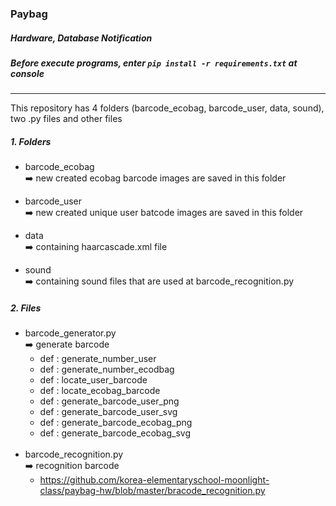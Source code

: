 ### Paybag

##### Hardware, Database Notification
##### Before execute programs, enter `pip install -r requirements.txt` at console
***

This repository has 4 folders (barcode_ecobag, barcode_user, data, sound), two .py files and other files

##### 1. Folders

+ barcode_ecobag<br/>
  :arrow_right: new created ecobag barcode images are saved in this folder

+ barcode_user<br/>
  :arrow_right: new created unique user batcode images are saved in this folder

+ data<br/>
  :arrow_right: containing haarcascade.xml file

+ sound<br/>
  :arrow_right: containing sound files that are used at barcode_recognition.py



##### 2. Files

+ barcode_generator.py<br/>
  :arrow_right: generate barcode<br/> 
  + def : generate_number_user
  + def : generate_number_ecodbag
  + def : locate_user_barcode
  + def : locate_ecobag_barcode
  + def : generate_barcode_user_png
  + def : generate_barcode_user_svg
  + def : generate_barcode_ecobag_png
  + def : generate_barcode_ecobag_svg 
<br/><br/>
+ barcode_recognition.py<br/>
  :arrow_right: recognition barcode<br/>
  + https://github.com/korea-elementaryschool-moonlight-class/paybag-hw/blob/master/bracode_recognition.py
